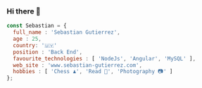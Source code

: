 ### Hi there 👋

```javascript
const Sebastian = {
  full_name : 'Sebastian Gutierrez',
  age : 25,
  country: '🇺🇾'
  position : 'Back End',
  favourite_technologies : [ 'NodeJs', 'Angular', 'MySQL' ],
  web_site : 'www.sebastian-gutierrez.com',
  hobbies : [ 'Chess ♟️', 'Read 📖', 'Photography 📷' ]
};
```

<!--
**enderkey/enderkey** is a ✨ _special_ ✨ repository because its `README.md` (this file) appears on your GitHub profile.

Here are some ideas to get you started:

- 🔭 I’m currently working on ...
- 🌱 I’m currently learning ...
- 👯 I’m looking to collaborate on ...
- 🤔 I’m looking for help with ...
- 💬 Ask me about ...
- 📫 How to reach me: ...
- 😄 Pronouns: ...
- ⚡ Fun fact: ...
-->
